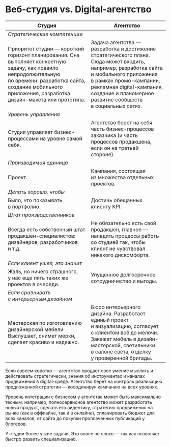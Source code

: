 # Веб-студия vs. Digital-агентство

|Студия|Агентство|
|-|-|
|*Стратегические компетенции*|
|Приоритет студии — короткий горизонт планирования. Она выполняет конкретную задачу, как правило непродолжительную по времени: разработка сайта, создание мобильного приложения, разработка дизайн-макета или прототипа.|Задача агентства — разработка и достижение стратегического плана. Сюда может входить, например, разработка сайта и мобильного приложения в рамках промо-кампании, рекламная digital-кампания, создание и планомерное развитие сообществ в социальных сетях.|
|*Уровень управления*||
|Студия управляет бизнес-процессами на уровне самой себя.|Агентство берет на себя часть бизнес-процессов заказчика (и часть процессов продакшена, если он на третьей стороне).|
|*Производимая единица*||
|Проект.|Кампания, состоящая из множества отдельных проектов.|
|*Делать хорошо, чтобы*||
|Было, что показывать в портфолио.|Достичь обещанных клиенту KPI.|
|*Штат производственников*||
|Всегда есть собственный штат продакшен-специалистов: дизайнеров, разработчиков и т.д.|Не обязательно есть свой продакшен, главное — наладить процессы работы со студией так, чтобы клиент не чувствовал никакого дискомфорта.|
|*Если клиент ушел, это значит*||
|Жаль, но ничего страшного, у нас еще пять таких же проектов в очереди.|Упущенное долгосрочное сотрудничество и выгоды.|
|*Если сравнивать с интерьерным дизайном*||
|Мастерская по изготовлению дизайнерской мебели. Выслушает, снимет мерки, сделает красиво и надежно.|Бюро интерьерного дизайна. Разработает единый проект и визуализацию, согласует с клиентом всё до мелочи. Закажет мебель в дизайн-мастерской, светильники в салоне света, отделку у проверенной бригады.|

Если совсем коротко — агентство продает свое умение мыслить и действовать стратегически, знания об инструментах и каналах продвижения в digital-среде. Агентство берет на контроль реализацию предложенной стратегии — координируя кампанию на всех уровнях.

Уровень интеграции с бизнесом у агентства может быть максимально тесным: например, полносервисное агентство может разработать новый продукт, сделать его айдентику, стратегию продвижения на рынке (как в оффлайне, так и в онлайне), спланировать бюджет для всех каналов, от сайта до покупки проплаченных публикаций у блогеров.

У студии более узкие задачи. Это вовсе не плохо — так как позволяет быстро развить специализацию.
